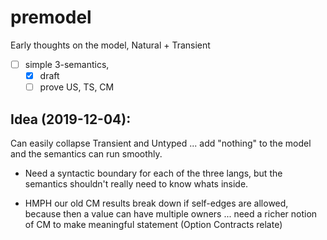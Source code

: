 premodel
===

Early thoughts on the model, Natural + Transient

- [ ] simple 3-semantics,
  - [X] draft
  - [ ] prove US, TS, CM

Idea (2019-12-04):
---

Can easily collapse Transient and Untyped ... add "nothing" to the model
 and the semantics can run smoothly.

- Need a syntactic boundary for each of the three langs, but the
  semantics shouldn't really need to know whats inside.

- HMPH our old CM results break down if self-edges are allowed, because
  then a value can have multiple owners ... need a richer notion of CM to make
  meaningful statement (Option Contracts relate)
